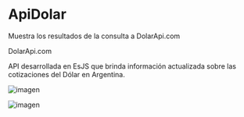 # ApiDolar
Muestra los resultados de la consulta a DolarApi.com

DolarApi.com

API desarrollada en EsJS que brinda información actualizada sobre las cotizaciones del Dólar en Argentina.

![imagen](https://github.com/SebastianGallego/ApiDolar/assets/101590889/6d0a72ee-68e3-4817-acbe-c6d88a32f83b)


![imagen](https://github.com/SebastianGallego/ApiDolar/assets/101590889/a05e1300-bdf8-45f5-b806-edf2fc1a5a08)
